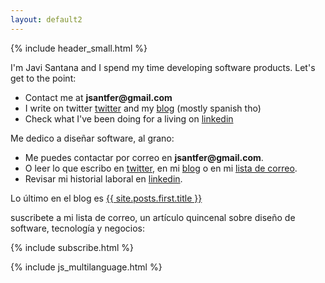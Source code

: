 ```yaml
---
layout: default2
---
```


{% include header_small.html %}

<div id="english">
  <p>I'm Javi Santana and I spend my time developing software products. Let's get to the point:</p>
  <ul>
    <li>Contact me at <b>jsantfer@gmail.com</b></li>
    <li>I write on twitter <a href="http://twitter.com/javisantana">twitter</a> and my <a href="/blog/">blog</a> (mostly spanish tho)</li>
    <li>Check what I've been doing for a living on <a href="http://www.linkedin.com/in/javisantana">linkedin</a></li>
  </ul>


</div>

<div id="spanish">
  <p>Me dedico a diseñar software, al grano:</p>
  <ul>
    <li>Me puedes contactar por correo en <b>jsantfer@gmail.com</b>.</li>
    <li>O leer lo que escribo en <a href="http://twitter.com/javisantana">twitter</a>, en mi <a href="/blog/">blog</a> o en mi <a href="/digest">lista de correo</a>.</li>
    <li>Revisar mi historial laboral en <a href="http://www.linkedin.com/in/javisantana">linkedin</a>.</li>
  </ul>
  <p>Lo último en el blog es <a href="{{ site.baseurl }}{{ site.posts.first.url }}">{{ site.posts.first.title }}</a></p>

  <div class="footer">
    <p>suscribete a mi lista de correo, un artículo quincenal sobre diseño de software, tecnología y negocios:</p>
    {% include subscribe.html %}
  </div>
</div>

{% include js_multilanguage.html %}
